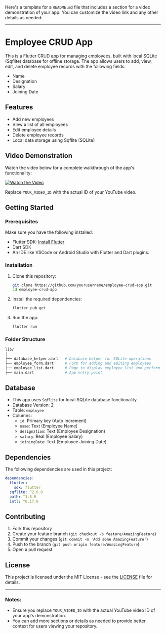 Here's a template for a `README.md` file that includes a section for a video demonstration of your app. You can customize the video link and any other details as needed:

---

# Employee CRUD App

This is a Flutter CRUD app for managing employees, built with local SQLite (Sqflite) database for offline storage. The app allows users to add, view, edit, and delete employee records with the following fields:
- Name
- Designation
- Salary
- Joining Date

## Features

- Add new employees
- View a list of all employees
- Edit employee details
- Delete employee records
- Local data storage using Sqflite (SQLite)

## Video Demonstration

Watch the video below for a complete walkthrough of the app's functionality:

[![Watch the Video](https://img.youtube.com/vi/YOUR_VIDEO_ID/0.jpg)](https://www.youtube.com/watch?v=YOUR_VIDEO_ID)

Replace `YOUR_VIDEO_ID` with the actual ID of your YouTube video.

## Getting Started

### Prerequisites

Make sure you have the following installed:

- Flutter SDK: [Install Flutter](https://flutter.dev/docs/get-started/install)
- Dart SDK
- An IDE like VSCode or Android Studio with Flutter and Dart plugins.

### Installation

1. Clone this repository:

   ```bash
   git clone https://github.com/yourusername/employee-crud-app.git
   cd employee-crud-app
   ```

2. Install the required dependencies:

   ```bash
   flutter pub get
   ```

3. Run the app:

   ```bash
   flutter run
   ```

### Folder Structure

```bash
lib/
│
├── database_helper.dart   # Database helper for SQLite operations
├── employee_form.dart     # Form for adding and editing employees
├── employee_list.dart     # Page to display employee list and perform edit/delete actions
├── main.dart              # App entry point
```

## Database

- This app uses `Sqflite` for local SQLite database functionality.
- Database Version: 2
- Table: `employee`
- Columns:
  - `id`: Primary key (Auto Increment)
  - `name`: Text (Employee Name)
  - `designation`: Text (Employee Designation)
  - `salary`: Real (Employee Salary)
  - `joiningDate`: Text (Employee Joining Date)

## Dependencies

The following dependencies are used in this project:

```yaml
dependencies:
  flutter:
    sdk: flutter
  sqflite: ^2.0.0
  path: ^1.8.0
  intl: ^0.17.0
```

## Contributing

1. Fork this repository
2. Create your feature branch (`git checkout -b feature/AmazingFeature`)
3. Commit your changes (`git commit -m 'Add some AmazingFeature'`)
4. Push to the branch (`git push origin feature/AmazingFeature`)
5. Open a pull request

## License

This project is licensed under the MIT License - see the [LICENSE](LICENSE) file for details.

---

### Notes:
- Ensure you replace `YOUR_VIDEO_ID` with the actual YouTube video ID of your app's demonstration.
- You can add more sections or details as needed to provide better context for users viewing your repository.
